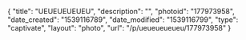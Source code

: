 {
    "title": "UEUEUEUEUEU",
    "description": "",
    "photoid": "177973958",
    "date_created": "1539116789",
    "date_modified": "1539116799",
    "type": "captivate",
    "layout": "photo",
    "url": "\/p\/ueueueueueu\/177973958"
}